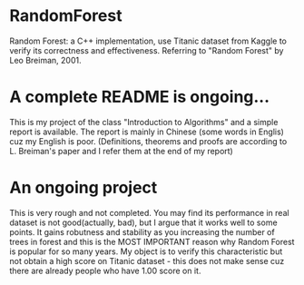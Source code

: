 # RandomForest
Random Forest: a C++ implementation, use Titanic dataset from Kaggle to verify its correctness and effectiveness. Referring to "Random Forest" by Leo Breiman, 2001.
# A complete README is ongoing...
This is my project of the class "Introduction to Algorithms" and a simple report is available. The report is mainly in Chinese (some words in Englis)
cuz my English is poor. (Definitions, theorems and proofs are according to L. Breiman's paper and I refer them at the end of my report)
# An ongoing project 
This is very rough and not completed. You may find its performance in real dataset is not good(actually, bad), but I argue that it works well to some points.
It gains robutness and stability as you increasing the number of trees in forest and this is the MOST IMPORTANT reason why Random Forest is popular for so 
many years. My object is to verify this characteristic but not obtain a high score on Titanic dataset - this does not make sense cuz there are already people who 
have 1.00 score on it.

